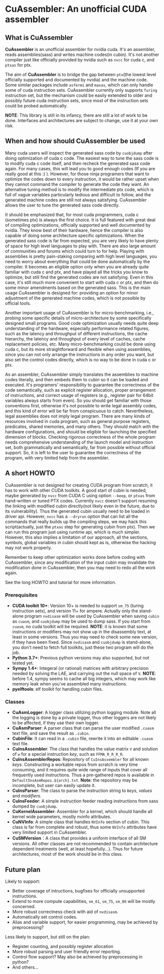 # CuAssembler: An unofficial CUDA assembler

## What is CuAssembler

**CuAssembler** is an unofficial assembler for nvidia cuda. It's an assembler, reads assemblies(sass) and writes machine codes(in cubin). It's not another compiler just like officially provided by nvidia such as `nvcc` for cuda c, and `ptxas` for ptx.

The aim of **CuAssembler** is to bridge the gap between `ptx`(the lowest level officially supported and documented by nvidia) and the machine code. Some similar packages include `asfermi` and `maxas`, which can only handle some of cuda instruction sets. CuAssembler currently only supports `Turing` instruction set, but the mechanism could be easily extended to older and possibly future cuda instruction sets, since most of the instruction sets could be probed automatically.

**NOTE**: This library is still in its infancy, there are still a lot of work to be done. Interfaces and architectures are subject to change, use it at your own risk.

## When and how should CuAssembler be used

Many cuda users will inspect the generated sass code by `cuobjdump` after doing optimization of cuda c code. The easiest way to tune the sass code is to modify cuda c code itself, and then recheck the generated sass code again. For many cases, this will lead you to good enough codes (If you are really good at this :) ). However, for those ninja programers that want to optimize the codes down to every instruction, it would be rather upset when they cannot command the compiler to generate the code they want. An alternative tuning method is to modify the intermediate ptx code, which is full of vague variables particularly tedious and difficult to follow, and the generated machine codes are still not always satisfying. CuAssembler allows the user to tune the generated sass code directly.

It should be emphasized that, for most cuda programmers, cuda c (sometimes ptx) is always the first choice. It is full featured with great deal of compiling optimizations, officially supported and well documented by nvidia. They know best of their hardware, hence the compiler is also capable of doing some architecture specific optimizations. When the generated sass code is far from expected, you are very likely to have plenty of space for high level languages to play with. There are also large amount of communities and forums which could turn to for help. Playing with assemblies is pretty pain-staking comparing with high level languages, you need to worry about everything that could be done automatically by the compiler. It becomes an eligible option only when you are already quite familiar with cuda c and ptx, and have played all the tricks you know to optimize, but still find the generated codes are not satisfying. Even in this case, it's still much more convenient to start with cuda c or ptx, and then do some minor amendments based on the generated sass. This is the main usage CuAssembler is designed for: providing an option for minor adjustment of the generated machine codes, which is not possible by official tools.

Another important usage of CuAssembler is for micro-benchmarking, i.e., probing some specific details of micro-architecture by some specifically designed small programs. Good code optimization usually needs quite deep understanding of the hardware, especially performance related figures, such as the latency and throughput of different instructions, the cache hierarchy, the latency and throughput of every level of caches, cache replacement policies, etc. Many micro-benchmarking could be done using cuda c, but its more straightforward and flexible when using assemblies, since you can not only arrange the instructions in any order you want, but also set the control codes directly, which is no way to be done in cuda c or ptx.

As an assembler, CuAssembler simply translates the assemblies to machine codes literally, and then embeds them to cubin so it can be loaded and executed. It's programers' responsibility to guarantee the correctness of the code semantically, such as explicit register allocation, proper arrangement of instructions, and correct usage of registers (e.g., register pair for 64bit variables always starts from even). So you should get familiar with those conventions first, otherwise it's not possible to write legal assembly codes, and this kind of error will be far from conspicuous to catch. Nevertheless, legal assemblies does not imply legal program. There are many kinds of resources involved in cuda program, such as general purpose registers, predicates, shared memories, and many others. They should match with the hardware configurations, and should be eligible for launching the specified dimension of blocks. Checking rigorous correctness of the whole program needs comprehensive understanding of the launch model and instruction set, both grammatically and semantically, far from possible without official support. So, it is left to the user to guarantee the correctness of the program, with very limited help from the assembler.

## A short HOWTO

CuAssembler is not designed for creating CUDA program from scratch, it has to work with other CUDA toolkits. A good start of cubin is needed, maybe generated by `nvcc` from CUDA C using option `--keep`, or `ptxas` from hand-written or tuned PTX codes. Currently `nvcc` doesn't support resuming the linking with modified cubin directly(not likely even in the future, due to its vulnerability). Thus the generated cubin usually need to be loaded in driver api. However, `nvcc` has a `--dryrun` option that can list all the commands that really builds up the compiling steps, we may hack this script(actually, just the `ptxas` step for generating cubin from ptx). Then we can run this program just using runtime api, which is much simpler. However, this also implies a limitation of our approach, all the sections, symbols, global variables in cubin should kept as is, otherwise the hacking may not work properly.

Remember to keep other optimization works done before coding with CuAssembler, since any modification of the input cubin may invalidate the modification done in CuAssembler, then you may need to redo all the work again.

See the long HOWTO and tutorial for more information.

### Prerequisites

* **CUDA toolkit 10+**: Version 10+ is needed to support `sm_75` (turing instruction sets), and version 11+ for ampere. Actually only the stand-alone program `nvdisasm` will be used by CuAssembler when saving `cubin` as `cuasm`, and `cuobjdump` may be used to dump sass. If you start from `cuasm`, no cuda toolkit will be required. **NOTE**: it is known that some instructions or modifiers may not show up in the disassembly text, at least in some versions. Thus you may need to check some new version, if they have been fixed. Since `nvdisasm` and `cuobjdump` is stand-alone, you don't need to fetch full toolkits, just these two program will do the job. 
* **Python 3.7+**: Previous python versions may also supported, but not tested yet.
* **Sympy 1.4+**: Integeral (or rational) matrices with arbitrary precision needed by solving the LAE, and carrying out the null space of `V`. **NOTE**: before 1.4, sympy seems to cache all big integers, which may work like memory leak when you've assembled many instructions.
* **pyelftools**: elf toolkit for handling cubin files.

### Classes

* **CuAsmLogger**: A logger class utilizing python logging module. Note all the logging is done by a private logger, thus other loggers are not likely to be affected, if they use their own logger.
* **CuAsmParser**: A parser class that can parse the user modified `.cuasm` text file, and save the result as `.cubin`. 
* **CubinFile**: It can read in a `.cubin` file, rewrite it into an editable `.cuasm` text file.
* **CuInsAssembler**: The class that handles the value matrix `V` and solution of `w` for a special instruction *key*, such as `FFMA_R_R_R_R`.
* **CuInsAssemblerRepos**: Repository of `CuInsAssembler` for all known *keys*. Constructing a workable repos from scratch is very time consuming, and it requires quite wide range of inputs that cover all frequently used instructions. Thus a pre-gathered repos is available in `DefaultInsAsmRepos.${arch}.txt`. **Note**: the repository may be incomplete, but user can easily update it.
* **CuInsParser**: The class to parse the instruction string to *keys*, *values* and *modifiers*.
* **CuInsFeeder**: A simple instruction feeder reading instructions from sass dumped by `cuobjdump`.
* **CuKernelAssembler**: Assembler for a kernel, which should handle all kernel wide parameters, mostly nvinfo attributes.
* **CuNVInfo**: A simple class that handles `NVInfo` section of cubin. This class is far from complete and robust, thus some `NVInfo` attributes have very limited support in CuAssembler.
* **CuSMVersion**：A class that provides a uniform interface of all SM versions. All other classes are not recommended to contain architecture dependent treatments (well, at least hopefully...). Thus for future architectures, most of the work should be in this class.  

## Future plan

Likely to support:

* Better coverage of intructions, bugfixes for officially unsupported instructions.
* Extend to more compute capabilities, `sm_61`, `sm_75`, `sm_86` will be mostly concerned. 
* More robust correctness check with aid of `nvdisasm`.
* Automatically set control codes. 
* Alias and variable support, for easier programming, may be achieved by preprocessing?

Less likely to support, but still on the plan:
* Register counting, and possibly register allocation
* More robust parsing and user friendly error reporting.
* Control flow support? May also be achieved by preprocessing in python?
* And others...